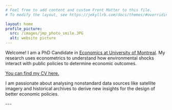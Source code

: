 ```yaml
---
# Feel free to add content and custom Front Matter to this file.
# To modify the layout, see https://jekyllrb.com/docs/themes/#overriding-theme-defaults

layout: home
profile_picture:
  src: /images/jmp_photo_smile.JPG
  alt: website picture
---
```


<p>
 Welcome! I am a PhD Candidate in  <a href="https://sceco.umontreal.ca/english/home/"> Economics at University of Montreal</a>. 
My research uses econometrics to understand how environmental shocks interact with public policies to determine economic outcomes. <br>

</p>

<p>
<a href="https://www.dropbox.com/scl/fi/k6nqqlar2vvw9otjkklsf/CV_RegisKouassi_Sept2023.pdf?rlkey=saesshl58zylh0hwc4x6853u4&dl=0">You can find my CV here.</a>
</p>

<p>
I am passionate about analysing nonstandard data sources like satellite imagery and historical archives to derive new insights for the design of better economic policies.
</p>
---
